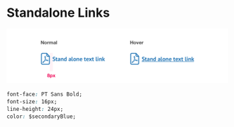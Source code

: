 # Standalone Links

![](../../.gitbook/assets/link-with-icon.png)

```css
font-face: PT Sans Bold;
font-size: 16px;
line-height: 24px;
color: $secondaryBlue;
```



